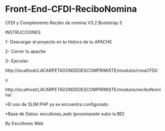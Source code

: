 Front-End-CFDI-ReciboNomina
===========================

CFDI y Complemento Recibo de nomina V3.2 Bootstrap 3


INSTRUCCIONES


1- Descargar el proyecto en tu htdocs de tu APACHE

2- Correr tu apache

3- Ejecutar: 

http://localhost/LACARPETADONDEDESCOMPRIMISTE/modulos/creaCFDI/

o

http://localhost/LACARPETADONDEDESCOMPRIMISTE/modulos/reciboNomina/


*El uso de SLIM PHP ya se encuentra configurado.

*Base de Datos: escultores_web (proximanete subo la BD)


By Escultores Web
